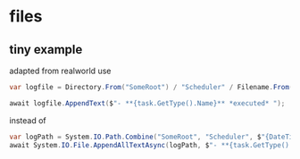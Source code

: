 # files

## tiny example

adapted from realworld use

```csharp
var logfile = Directory.From("SomeRoot") / "Scheduler" / Filename.From(DateTime.Today.ToShortDateString(), "md");

await logfile.AppendText($"- **{task.GetType().Name}** *executed* ");
```

instead of

```csharp
var logPath = System.IO.Path.Combine("SomeRoot", "Scheduler", $"{DateTime.Today.ToShortDateString()}.md");
await System.IO.File.AppendAllTextAsync(logPath, $"- **{task.GetType().Name}** *executed* ");
```

